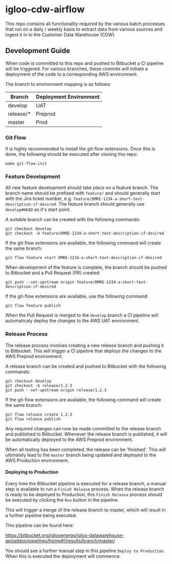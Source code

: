 igloo-cdw-airflow
=========================

This repo contains all functionality required by the various batch processes that run on a daily / weekly basis to extract data from various sources and ingest it in to the Customer Data Warehouse (CDW).

## Development Guide

When code is committed to this repo and pushed to Bitbucket a CI pipeline will be triggered. For various branches, these commits will initiate a deployment of the code to a corresponding AWS environment.

The branch to environment mapping is as follows:

| Branch    | Deployment Environment |
| ----------|------------------------|
| develop   | UAT                    |
| release/* | Preprod                |
| master    | Prod                   |

### Git Flow

It is highly recommended to install the git-flow extensions. Once this is done, the following should be executed after cloning this repo:

```
make git-flow-init
```

### Feature Development

All new feature development should take place on a feature branch. The branch name should be prefixed with `feature/` and should generally start with the Jira ticket number, e.g. `feature/DMRE-1234-a-short-text-description-if-desired`. The feature branch should generally use `develop#HEAD` as it's start point.

A suitable branch can be created with the following commands:

```
git checkout develop
git checkout -b feature/DMRE-1234-a-short-text-description-if-desired
```

If the git-flow extensions are available, the following command will create the same branch:

```
git flow feature start DMRE-1234-a-short-text-description-if-desired
```

When development of the feature is complete, the branch should be pushed to Bitbucket and a Pull Request (PR) created:

```
git push --set-upstream origin feature/DMRE-1234-a-short-text-description-if-desired
```

If the git-flow extensions are available, use the following command:

```
git flow feature publish
```

When the Pull Request is merged to the `develop` branch a CI pipeline will automaticaly deploy the changes to the AWS UAT environment.

### Release Process

The release process involves creating a new release branch and pushing it to Bitbucket. This will trigger a CI pipeline that deploys the changes to the AWS Preprod environment.

A release branch can be created and pushed to Bitbucket with the following commands:

```
git checkout develop
git checkout -b release/1.2.3
git push --set-upstream origin release/1.2.3
```

If the git-flow extensions are available, the following command will create the same branch:

```
git flow release create 1.2.3
git flow release publish
```

Any required changes can now be made committed to the release branch and published to Bitbucket. Whenever the release branch is published, it will be automatically deployed to the AWS Preprod environment.

When all testing has been completed, the release can be 'finished'. This will ultimately lead to the `master` branch being updated and deployed to the AWS Production environment.

#### Deploying to Production

Every time the Bitbucket pipeline is executed for a release branch, a manual step is available to run a `Finish Release` process. When the release branch is ready to be deployed to Production, this `Finish Release` process should be executed by clicking the `Run` button in the pipeline.

This will trigger a merge of the release branch to master, which will result in a further pipeline being executed.

This pipeline can be found here:

https://bitbucket.org/iglooenergy/igloo-datawarehouse-api/addon/pipelines/home#!/results/branch/master/

You should see a further manual step in this pipeline `Deploy to Production`. When this is executed the deployment will commence.
